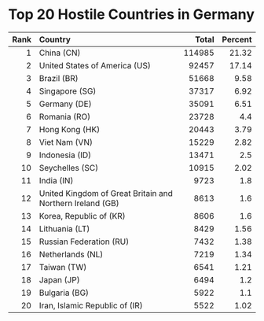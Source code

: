# Top 20 Hostile Countries in Germany

| Rank | Country | Total | Percent |
| ---: | :------ | ----: | ------: |
| 1 | China (CN) | 114985 | 21.32 |
| 2 | United States of America (US) | 92457 | 17.14 |
| 3 | Brazil (BR) | 51668 | 9.58 |
| 4 | Singapore (SG) | 37317 | 6.92 |
| 5 | Germany (DE) | 35091 | 6.51 |
| 6 | Romania (RO) | 23728 | 4.4 |
| 7 | Hong Kong (HK) | 20443 | 3.79 |
| 8 | Viet Nam (VN) | 15229 | 2.82 |
| 9 | Indonesia (ID) | 13471 | 2.5 |
| 10 | Seychelles (SC) | 10915 | 2.02 |
| 11 | India (IN) | 9723 | 1.8 |
| 12 | United Kingdom of Great Britain and Northern Ireland (GB) | 8613 | 1.6 |
| 13 | Korea, Republic of (KR) | 8606 | 1.6 |
| 14 | Lithuania (LT) | 8429 | 1.56 |
| 15 | Russian Federation (RU) | 7432 | 1.38 |
| 16 | Netherlands (NL) | 7219 | 1.34 |
| 17 | Taiwan (TW) | 6541 | 1.21 |
| 18 | Japan (JP) | 6494 | 1.2 |
| 19 | Bulgaria (BG) | 5922 | 1.1 |
| 20 | Iran, Islamic Republic of (IR) | 5522 | 1.02 |

